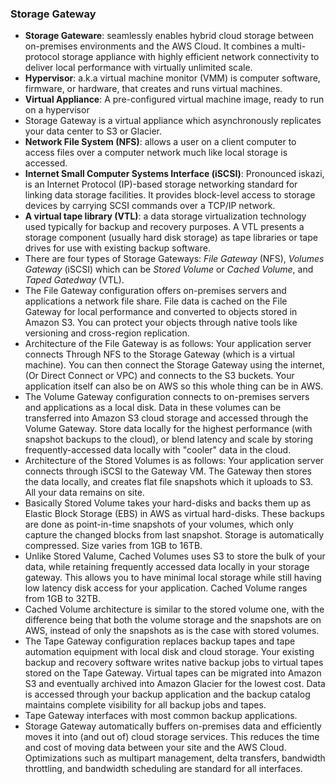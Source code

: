 ### Storage Gateway

* **Storage Gateware**: seamlessly enables hybrid cloud storage between on-premises
    environments and the AWS Cloud. It combines a multi-protocol storage appliance
    with highly efficient network connectivity to deliver local performance with
    virtually unlimited scale.
* **Hypervisor**: a.k.a virtual machine monitor (VMM) is computer software,
    firmware, or hardware, that creates and runs virtual machines.
* **Virtual Appliance**: A pre-configured virtual machine image, ready to run on a
    hypervisor
* Storage Gateway is a virtual appliance which asynchronously replicates your data
    center to S3 or Glacier.
* **Network File System (NFS)**: allows a user on a client computer to access files
    over a computer network much like local storage is accessed.
* **Internet Small Computer Systems Interface (iSCSI)**: Pronounced iskazi, is an
    Internet Protocol (IP)-based storage networking standard for linking data
    storage facilities. It provides block-level access to storage devices by
    carrying SCSI commands over a TCP/IP network.
* **A virtual tape library (VTL)**: a data storage virtualization technology used
    typically for backup and recovery purposes. A VTL presents a storage component
    (usually hard disk storage) as tape libraries or tape drives for use with
    existing backup software.
* There are four types of Storage Gateways: *File Gateway* (NFS), *Volumes Gateway*
    (iSCSI) which can be *Stored Volume* or *Cached Volume*, and *Taped Gatedway*
    (VTL).
* The File Gateway configuration offers on-premises servers and applications a
    network file share. File data is cached on the File Gateway for local
    performance and converted to objects stored in Amazon S3. You can protect
    your objects through native tools like versioning and cross-region
    replication.
* Architecture of the File Gateway is as follows: Your application server connects
    Through NFS to the Storage Gateway (which is a virtual machine). You can then
    connect the Storage Gateway using the internet, (Or Direct Connect or VPC) and
    connects to the S3 buckets. Your application itself can also be on AWS so this
    whole thing can be in AWS.
* The Volume Gateway configuration connects to on-premises servers and applications
    as a local disk. Data in these volumes can be transferred into Amazon S3 cloud
    storage and accessed through the Volume Gateway. Store data locally for the
    highest performance (with snapshot backups to the cloud), or blend latency and
    scale by storing frequently-accessed data locally with "cooler" data in the
    cloud.
* Architecture of the Stored Volumes is as follows: Your application server
    connects through iSCSI to the Gateway VM. The Gateway then stores the data
    locally, and creates flat file snapshots which it uploads to S3. All your
    data remains on site.
* Basically Stored Volume takes your hard-disks and backs them up as Elastic
    Block Storage (EBS) in AWS as virtual hard-disks. These backups are done as
    point-in-time snapshots of your volumes, which only capture the changed
    blocks from last snapshot. Storage is automatically compressed. Size varies
    from 1GB to 16TB.
* Unlike Stored Valume, Cached Volumes uses S3 to store the bulk of your data,
    while retaining frequently accessed data locally in your storage gateway. This
    allows you to have minimal local storage while still having low latency disk
    access for your application. Cached Volume ranges from 1GB to 32TB.
* Cached Volume architecture is similar to the stored volume one, with the
    difference being that both the volume storage and the snapshots are on AWS,
    instead of only the snapshots as is the case with stored volumes.
* The Tape Gateway configuration replaces backup tapes and tape automation
    equipment with local disk and cloud storage. Your existing backup and recovery
    software writes native backup jobs to virtual tapes stored on the Tape Gateway.
    Virtual tapes can be migrated into Amazon S3 and eventually archived into
    Amazon Glacier for the lowest cost. Data is accessed through your backup
    application and the backup catalog maintains complete visibility for all
    backup jobs and tapes.
* Tape Gateway interfaces with most common backup applications.
* Storage Gateway automatically buffers on-premises data and efficiently moves it
    into (and out of) cloud storage services. This reduces the time and cost of
    moving data between your site and the AWS Cloud. Optimizations such as
    multipart management, delta transfers, bandwidth throttling, and bandwidth
    scheduling are standard for all interfaces.
